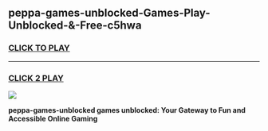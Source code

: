 
## peppa-games-unblocked-Games-Play-Unblocked-&-Free-c5hwa
<h3>
<a href="https://premium76.site?title=peppa-games-unblocked&ref=24A">CLICK TO PLAY</a></h3>
<hr>

<h3>
<a href="https://premium76.site?title=peppa-games-unblocked&ref=24A">CLICK 2 PLAY</a>
  
</h3>

<a href="https://premium76.site?title=peppa-games-unblocked&ref=24A"><img src="https://clearcache.store/games.png"></a>


**peppa-games-unblocked games unblocked: Your Gateway to Fun and Accessible Online Gaming**
